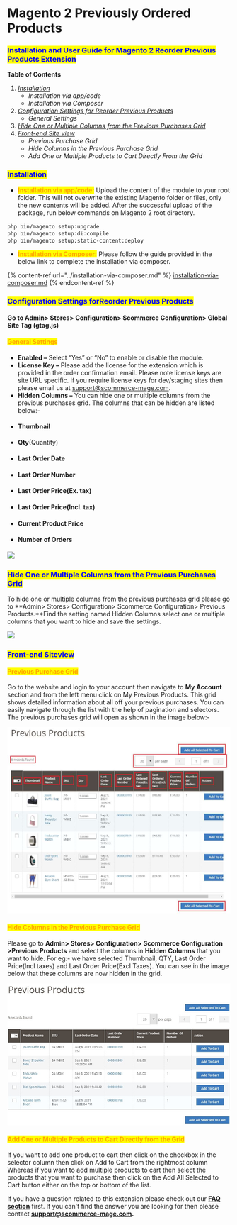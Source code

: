 # Magento 2 Previously Ordered Products

### <mark style="color:blue;">Installation and User Guide for Magento 2 Reorder Previous Products Extension</mark>

**Table of Contents**

1. [_Installation_ ](magento-2-previously-ordered-products.md#\_toc\_250007)
   * _Installation via app/code_&#x20;
   * _Installation via Composer_
2. [_Configuration Settings for Reorder Previous Products_ ](magento-2-previously-ordered-products.md#\_toc\_250006)
   * _General Settings_&#x20;
3. [_Hide One or Multiple Columns from the Previous Purchases Grid_](magento-2-previously-ordered-products.md#\_toc\_250004)
4. [_Front-end Site view_ ](magento-2-previously-ordered-products.md#\_toc\_250003)
   * _Previous Purchase Grid_&#x20;
   * _Hide Columns in the Previous Purchase Grid_&#x20;
   * _Add One or Multiple Products to Cart Directly From the Grid_&#x20;

### <mark style="color:blue;">Installation</mark> <a href="#toc_250007" id="toc_250007"></a>

* <mark style="color:orange;">**Installation via app/code:**</mark> Upload the content of the module to your root folder. This will not overwrite the existing Magento folder or files, only the new contents will be added. After the successful upload of the package, run below commands on Magento 2 root directory.

```
php bin/magento setup:upgrade
php bin/magento setup:di:compile
php bin/magento setup:static-content:deploy
```

* <mark style="color:orange;">**Installation via Composer:**</mark> Please follow the guide provided in the below link to complete the installation via composer.

{% content-ref url="../installation-via-composer.md" %}
[installation-via-composer.md](../installation-via-composer.md)
{% endcontent-ref %}

### <mark style="color:blue;">Configuration Settings forReorder Previous Products</mark> <a href="#toc_250006" id="toc_250006"></a>

#### Go to Admin> Stores> Configuration> Scommerce Configuration> Global Site Tag (gtag.js)

#### <mark style="color:orange;">General Settings</mark> <a href="#toc_250005" id="toc_250005"></a>

* **Enabled –** Select “Yes” or “No” to enable or disable the module.
* **License Key –** Please add the license for the extension which is provided in the order confirmation email. Please note license keys are site URL specific. If you require license keys for dev/staging sites then please email us at [support@scommerce-mage.com](mailto:support@scommerce-mage.com).
* **Hidden Columns –** You can hide one or multiple columns from the previous purchases grid. The columns that can be hidden are listed below:-                                                                                                &#x20;
* #### Thumbnail
* **Qty**(Quantity)
* #### Last Order Date
* #### Last Order Number
* #### Last Order Price(Ex. tax)
* #### Last Order Price(Incl. tax)
* #### Current Product Price
* #### Number of Orders

![](../../.gitbook/assets/reorder\_general.jpg)

### <mark style="color:blue;">Hide One or Multiple Columns from the Previous Purchases Grid</mark> <a href="#toc_250004" id="toc_250004"></a>

To hide one or multiple columns from the previous purchases grid please go to **Admin> Stores> Configuration> Scommerce Configuration> Previous Products.**Find the setting named Hidden Columns select one or multiple columns that you want to hide and save the settings.

![](../../.gitbook/assets/reorder\_general2.jpg)

### <mark style="color:blue;">Front-end Siteview</mark> <a href="#toc_250003" id="toc_250003"></a>

#### <mark style="color:orange;">Previous Purchase Grid</mark> <a href="#toc_250002" id="toc_250002"></a>

Go to the website and login to your account then navigate to **My Account** section and from the left menu click on My Previous Products. This grid shows detailed information about all off your previous purchases. You can easily navigate through the list with the help of pagination and selectors. The previous purchases grid will open as shown in the image below:-

![](<../../.gitbook/assets/3 (63)>)

#### <mark style="color:orange;">Hide Columns in the Previous Purchase Grid</mark> <a href="#toc_250001" id="toc_250001"></a>

Please go to **Admin> Stores> Configuration> Scommerce Configuration >Previous Products** and select the columns in **Hidden Columns** that you want to hide. For eg:- we have selected Thumbnail, QTY, Last Order Price(Incl taxes) and Last Order Price(Excl Taxes). You can see in the image below that these columns are now hidden in the grid.

![](<../../.gitbook/assets/4 (43)>)

#### <mark style="color:orange;">Add One or Multiple Products to Cart Directly from the Grid</mark> <a href="#toc_250000" id="toc_250000"></a>

If you want to add one product to cart then click on the checkbox in the selector column then click on Add to Cart from the rightmost column Whereas if you want to add multiple products to cart then select the products that you want to purchase then click on the Add All Selected to Cart button either on the top or bottom of the list.

If you have a question related to this extension please check out our [**FAQ section**](https://www.scommerce-mage.com/magento2-reorder-previous-products.html#faq) first. If you can't find the answer you are looking for then please contact [**support@scommerce-mage.com**](mailto:core@scommerce-mage.com)**.**
